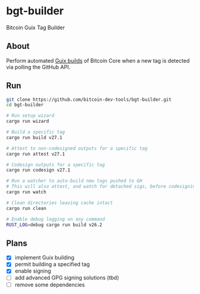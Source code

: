 # bgt-builder

Bitcoin Guix Tag Builder

## About

Perform automated [Guix builds](https://github.com/bitcoin/bitcoin/blob/master/contrib/guix/README.md) of Bitcoin Core when a new tag is detected via polling the GitHub API.

## Run

```bash
git clone https://github.com/bitcoin-dev-tools/bgt-builder.git
cd bgt-builder

# Run setup wizard
cargo run wizard

# Build a specific tag
cargo run build v27.1

# Attest to non-codesigned outputs for a specific tag
cargo run attest v27.1

# Codesign outputs for a specific tag
cargo run codesign v27.1

# Run a watcher to auto-build new tags pushed to GH
# This will also attest, and watch for detached sigs, before codesigning
cargo run watch

# Clean directories leaving cache intact
cargo run clean

# Enable debug logging on any command
RUST_LOG=debug cargo run build v26.2
```

## Plans

- [x] implement Guix building
- [x] permit building a specified tag
- [x] enable signing
- [ ] add advanced GPG signing solutions (tbd)
- [ ] remove some dependencies
